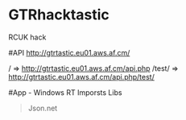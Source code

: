 GTRhacktastic
=============
RCUK hack


#API
http://gtrtastic.eu01.aws.af.cm/

/ => http://gtrtastic.eu01.aws.af.cm/api.php
/test/ => http://gtrtastic.eu01.aws.af.cm/api.php/test/

#App - Windows RT
Imporsts Libs
> Json.net
